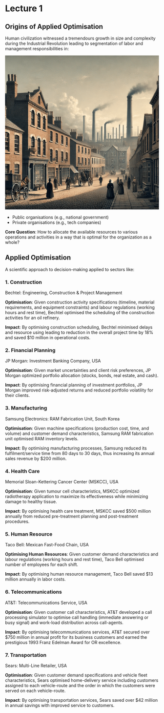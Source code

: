 # Lecture 1

## Origins of Applied Optimisation
Human civilization witnessed a tremendours growth in size and complexity during the Industrial Revolution leading to segmentation of labor and management responsibilities in:

![The Industrial Revolution](/book/figures/01_industrial_revolution.png)

- Public organisations (e.g., national government)
- Private organisations (e.g., tech companies)

**Core Question**: How to allocate the available resources to various operations and activities in a way that is optimal for the organization as a whole?

## Applied Optimisation
A scientific approach to decision-making applied to sectors like:

### 1. Construction

Bechtel: Engineering, Construction & Project Management

**Optimisation**: Given construction activity specifications (timeline, material requirements, and equipment constraints) and labour regulations (working hours and rest time), Bechtel optimised the scheduling of the construction activities for an oil refinery.

**Impact**: By optimising construction scheduling, Bechtel minimised delays and resource using leading to reduction in the overall project time by 18% and saved $10 million in operational costs.

### 2. Financial Planning

JP Morgan: Investment Banking Company, USA

**Optimisation**: Given market uncertainties and client risk preferences, JP Morgan optimized portfolio allocation (stocks, bonds, real estate, and cash).

**Impact**: By optimising financial planning of investment portfolios, JP Morgan improved risk-adjusted returns and reduced portfolio volatility for their clients.

### 3. Manufacturing

Samsung Electronics: RAM Fabrication Unit, South Korea

**Optimisation**: Given machine specifications (production cost, time, and volume) and customer demand characteristics, Samsung RAM fabrication unit optimised RAM inventory levels.

**Impact**: By optimising manufacturing processes, Samsung reduced its fulfilment/service time from 80 days to 30 days, thus increasing its annual sales revenue by $200 million.

### 4. Health Care

Memorial Sloan-Kettering Cancer Center (MSKCC), USA

**Optimisation**: Given tumour cell characteristics, MSKCC optimized radiotherapy application to maximize its effectiveness while minimizing damage to healthy tissue.

**Impact**: By optimising health care treatment, MSKCC saved $500 million annually from reduced pre-treatment planning and post-treatment procedures.

### 5. Human Resource

Taco Bell: Mexican Fast-Food Chain, USA

**Optimising Human Resources**: Given customer demand characteristics and labour regulations (working hours and rest time), Taco Bell optimised number of employees for each shift.

**Impact**: By optimising human resource management, Taco Bell saved $13 million annually in labor costs.

### 6. Telecommunications

AT&T: Telecommunications Service, USA

**Optimisation**: Given customer call characteristics, AT&T developed a call processing simulator to optimise call handling (immediate answering or busy signal) and work-load distribution across call-agents.

**Impact**: By optimising telecommunications services, AT&T secured over $750 million in annual profit for its business customers and earned the prestigious 1993 Franz Edelman Award for OR excellence.

### 7. Transportation

Sears: Multi-Line Retailer, USA

**Optimisation**: Given customer demand specifications and vehicle fleet characteristics, Sears optimised home-delivery service including customers assigned to each vehicle-route and the order in which the customers were served on each vehicle-route.

**Impact**: By optimising transportation services, Sears saved over $42 million in annual savings with improved service to customers.
